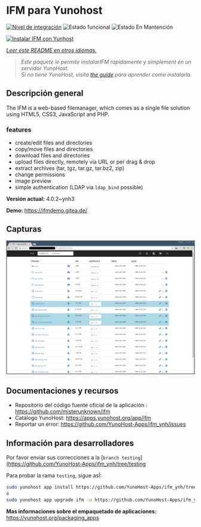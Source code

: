 <!--
Este archivo README esta generado automaticamente<https://github.com/YunoHost/apps/tree/master/tools/readme_generator>
No se debe editar a mano.
-->

# IFM para Yunohost

[![Nivel de integración](https://dash.yunohost.org/integration/ifm.svg)](https://dash.yunohost.org/appci/app/ifm) ![Estado funcional](https://ci-apps.yunohost.org/ci/badges/ifm.status.svg) ![Estado En Mantención](https://ci-apps.yunohost.org/ci/badges/ifm.maintain.svg)

[![Instalar IFM con Yunhost](https://install-app.yunohost.org/install-with-yunohost.svg)](https://install-app.yunohost.org/?app=ifm)

*[Leer este README en otros idiomas.](./ALL_README.md)*

> *Este paquete le permite instalarIFM rapidamente y simplement en un servidor YunoHost.*  
> *Si no tiene YunoHost, visita [the guide](https://yunohost.org/install) para aprender como instalarla.*

## Descripción general

The IFM is a web-based filemanager, which comes as a single file solution using HTML5, CSS3, JavaScript and PHP. 

### features

- create/edit files and directories
- copy/move files and directories
- download files and directories
- upload files directly, remotely via URL or per drag & drop
- extract archives (tar, tgz, tar.gz, tar.bz2, zip)
- change permissions
- image preview
- simple authentication (LDAP via `ldap_bind` possible)


**Versión actual:** 4.0.2~ynh3

**Demo:** <https://ifmdemo.gitea.de/>

## Capturas

![Captura de IFM](./doc/screenshots/ifm_screenshot.png)

## Documentaciones y recursos

- Repositorio del código fuente oficial de la aplicación : <https://github.com/misterunknown/ifm>
- Catálogo YunoHost: <https://apps.yunohost.org/app/ifm>
- Reportar un error: <https://github.com/YunoHost-Apps/ifm_ynh/issues>

## Información para desarrolladores

Por favor enviar sus correcciones a la [`branch testing`](https://github.com/YunoHost-Apps/ifm_ynh/tree/testing

Para probar la rama `testing`, sigue asÍ:

```bash
sudo yunohost app install https://github.com/YunoHost-Apps/ifm_ynh/tree/testing --debug
o
sudo yunohost app upgrade ifm -u https://github.com/YunoHost-Apps/ifm_ynh/tree/testing --debug
```

**Mas informaciones sobre el empaquetado de aplicaciones:** <https://yunohost.org/packaging_apps>
